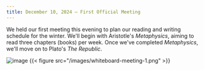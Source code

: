 ```yaml
---
title: December 10, 2024 — First Official Meeting
---
```


We held our first meeting this evening to plan our reading and writing schedule for the winter. We'll begin with Aristotle's *Metaphysics*, aiming to read three chapters (books) per week. Once we've completed *Metaphysics*, we'll move on to Plato's *The Republic*.

![image](/images/whiteboard-meeting-1.png)
{{< figure src="/images/whiteboard-meeting-1.png" >}}
